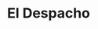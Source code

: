 ---
title: El Despacho
description: Nuestro despacho notarial no posee barreras arquitectónicas, ya que estamos situados en Conde Cartagena, una de las calles más funcionales y accesibles de todo Madrid; por otro lado, en nuestras instalaciones no hay escalones que puedan dificultar la circulación de las personas que nos visitan en silla de ruedas.
---